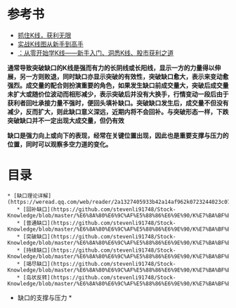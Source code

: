 # 参考书
* [抓住K线，获利无限](https://weread.qq.com/web/reader/39e32730813ab77b3g013a02kc81322c012c81e728d9d180)
* [实战K线图从新手到高手](https://weread.qq.com/web/reader/2ab3205071e429072ab8770kc81322c012c81e728d9d180)
* [：从零开始学K线——新手入门、洞悉K线、股市获利之道](https://weread.qq.com/web/reader/2a1327405933b42a14af962kc81322c012c81e728d9d180)

**通常导致突破缺口的K线是强而有力的长阴线或长阳线，显示一方的力量得以伸展，另一方则败退，同时缺口亦显示突破的有效性，突破缺口愈大，表示来变动愈强烈。成交量的配合则扮演重要的角色，如果发生缺口前成交量大，突破后成交量未扩大或随价位波动而相形减少，表示突破后并没有大换手，行情变动一段后由于获利者回吐承接力量不强时，便回头填补缺口。突破缺口发生后，成交量不但没有减少，反而扩大，则此缺口意义深远，近期内将不会回补。与突破形态一样，下跌突破缺口并不一定出现大成交量，但仍有效**  

**缺口是强力向上或向下的表现，经常在关键位置出现，因此也是重要支撑与压力的位置，同时可以观察多空力道的变化。**


# 目录
    * [缺口理论详解](https://weread.qq.com/web/reader/2a1327405933b42a14af962k0723244023c072b030ba601)
       * [回补缺口](https://github.com/stevenli91748/Stock-Knowledge/blob/master/%E6%8A%80%E6%9C%AF%E5%88%86%E6%9E%90/K%E7%BA%BF%E5%9B%BE/%E7%BC%BA%E5%8F%A3%E5%88%86%E6%9E%90/%E5%9B%9E%E8%A1%A5%E7%BC%BA%E5%8F%A3/%E5%9B%9E%E8%A1%A5%E7%BC%BA%E5%8F%A3.md)
       * [普通缺口](https://github.com/stevenli91748/Stock-Knowledge/blob/master/%E6%8A%80%E6%9C%AF%E5%88%86%E6%9E%90/K%E7%BA%BF%E5%9B%BE/%E7%BC%BA%E5%8F%A3%E5%88%86%E6%9E%90/%E8%B7%B3%E7%A9%BA%E7%BC%BA%E5%8F%A3/%E8%B7%B3%E7%A9%BA%E7%BC%BA%E5%8F%A3.md)
       * [突破缺口](https://github.com/stevenli91748/Stock-Knowledge/blob/master/%E6%8A%80%E6%9C%AF%E5%88%86%E6%9E%90/K%E7%BA%BF%E5%9B%BE/%E7%BC%BA%E5%8F%A3%E5%88%86%E6%9E%90/%E7%AA%81%E7%A0%B4%E7%BC%BA%E5%8F%A3/%E7%AA%81%E7%A0%B4%E7%BC%BA%E5%8F%A3.md)
       * [持续缺口](https://github.com/stevenli91748/Stock-Knowledge/blob/master/%E6%8A%80%E6%9C%AF%E5%88%86%E6%9E%90/K%E7%BA%BF%E5%9B%BE/%E7%BC%BA%E5%8F%A3%E5%88%86%E6%9E%90/%E6%8C%81%E7%BB%AD%E7%BC%BA%E5%8F%A3/%E6%8C%81%E7%BB%AD%E7%BC%BA%E5%8F%A3.md)
       * [竭尽缺口](https://github.com/stevenli91748/Stock-Knowledge/blob/master/%E6%8A%80%E6%9C%AF%E5%88%86%E6%9E%90/K%E7%BA%BF%E5%9B%BE/%E7%BC%BA%E5%8F%A3%E5%88%86%E6%9E%90/%E7%AB%AD%E5%B0%BD%E7%BC%BA%E5%8F%A3/%E7%AB%AD%E5%B0%BD%E7%BC%BA%E5%8F%A3.md)
       * [岛状反转](https://github.com/stevenli91748/Stock-Knowledge/blob/master/%E6%8A%80%E6%9C%AF%E5%88%86%E6%9E%90/K%E7%BA%BF%E5%9B%BE/%E7%BC%BA%E5%8F%A3%E5%88%86%E6%9E%90/%E5%B2%9B%E7%8A%B6%E5%8F%8D%E8%BD%AC/%E5%B2%9B%E7%8A%B6%E5%8F%8D%E8%BD%AC.md)
   * 缺口的支撑与压力
     *       
